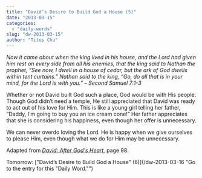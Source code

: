 ```yaml
---
title: "David’s Desire to Build God a House (5)"
date: "2013-03-15"
categories: 
  - "daily-words"
slug: "dw-2013-03-15"
author: "Titus Chu"
---
```


_Now it came about when the king lived in his house, and the Lord had given him rest on every side from all his enemies, that the king said to Nathan the prophet, “See now, I dwell in a house of cedar, but the ark of God dwells within tent curtains.” Nathan said to the king, “Go, do all that is in your mind, for the Lord is with you.” – Second Samuel 7:1-3_

Whether or not David built God such a place, God would be with His people. Though God didn’t need a temple, He still appreciated that David was ready to act out of his love for Him. This is like a young girl telling her father, “Daddy, I’m going to buy you an ice cream cone!” Her father appreciates that she is considering his happiness, even though her offer is unnecessary.

We can never overdo loving the Lord. He is happy when we give ourselves to please Him, even though what we do for Him may be unnecessary.

Adapted from _[David: After God's Heart,](/book-david "Go to the listing for this book.")_ page 98.

Tomorrow: ["David’s Desire to Build God a House" (6)](/dw-2013-03-16 "Go to the entry for this "Daily Word."")
